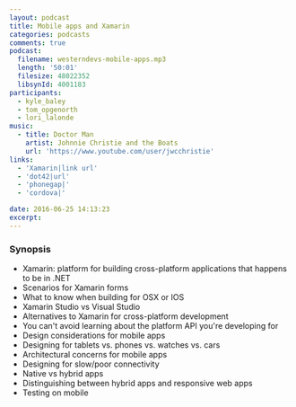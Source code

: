 ```yaml
---
layout: podcast
title: Mobile apps and Xamarin
categories: podcasts
comments: true
podcast:
  filename: westerndevs-mobile-apps.mp3
  length: '50:01'
  filesize: 48022352
  libsynId: 4001183
participants:
  - kyle_baley
  - tom_opgenorth
  - lori_lalonde
music:
  - title: Doctor Man
    artist: Johnnie Christie and the Boats
    url: 'https://www.youtube.com/user/jwcchristie'
links:
  - 'Xamarin|link url'
  - 'dot42|url'
  - 'phonegap|'
  - 'cordova|'

date: 2016-06-25 14:13:23
excerpt:
---
```


### Synopsis

* Xamarin: platform for building cross-platform applications that happens to be in .NET
* Scenarios for Xamarin forms
* What to know when building for OSX or IOS
* Xamarin Studio vs Visual Studio
* Alternatives to Xamarin for cross-platform development
* You can't avoid learning about the platform API you're developing for
* Design considerations for mobile apps
* Designing for tablets vs. phones vs. watches vs. cars
* Architectural concerns for mobile apps
* Designing for slow/poor connectivity
* Native vs hybrid apps
* Distinguishing between hybrid apps and responsive web apps
* Testing on mobile
